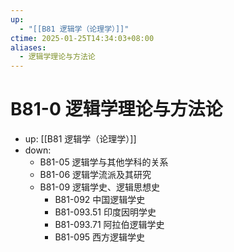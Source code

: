 ```yaml
---
up:
  - "[[B81 逻辑学（论理学）]]"
ctime: 2025-01-25T14:34:03+08:00
aliases:
  - 逻辑学理论与方法论
---
```


# B81-0 逻辑学理论与方法论

- up: [[B81 逻辑学（论理学）]]
- down:	
	- B81-05 逻辑学与其他学科的关系
	- B81-06 逻辑学流派及其研究
	- B81-09 逻辑学史、逻辑思想史
		- B81-092 中国逻辑学史
		- B81-093.51 印度因明学史
		- B81-093.71 阿拉伯逻辑学史
		- B81-095 西方逻辑学史
	
